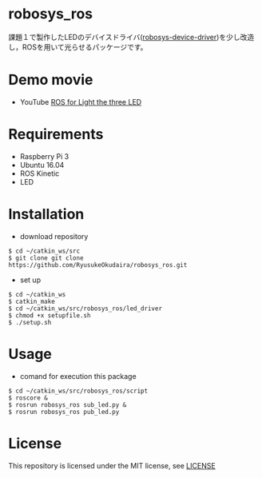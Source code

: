 # robosys_ros
課題１で製作したLEDのデバイスドライバ([robosys-device-driver](https://github.com/RyusukeOkudaira/robosys-device-driver))を少し改造し，ROSを用いて光らせるパッケージです。

# Demo movie
- YouTube
[ROS for Light the three LED](https://www.youtube.com/watch?v=-X8fsAv6zqY)

# Requirements
- Raspberry Pi 3
- Ubuntu 16.04
- ROS Kinetic
- LED

# Installation
- download repository 
```
$ cd ~/catkin_ws/src
$ git clone git clone https://github.com/RyusukeOkudaira/robosys_ros.git
```
- set up
```
$ cd ~/catkin_ws
$ catkin_make
$ cd ~/catkin_ws/src/robosys_ros/led_driver
$ chmod +x setupfile.sh
$ ./setup.sh
```

# Usage
- comand for execution this package
```
$ cd ~/catkin_ws/src/robosys_ros/script
$ roscore &
$ rosrun robosys_ros sub_led.py &
$ rosrun robosys_ros pub_led.py
```

# License
This repository is licensed under the MIT license, see [LICENSE](https://github.com/RyusukeOkudaira/robosys_ros/blob/master/LICENSE)
